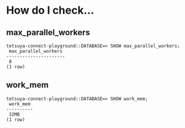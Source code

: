 # How do I check...

## max_parallel_workers
```
tetsuya-connect-playground::DATABASE=> SHOW max_parallel_workers;
 max_parallel_workers
----------------------
 8
(1 row)
```

## work_mem
```
tetsuya-connect-playground::DATABASE=> SHOW work_mem;
 work_mem
----------
 32MB
(1 row)
```
